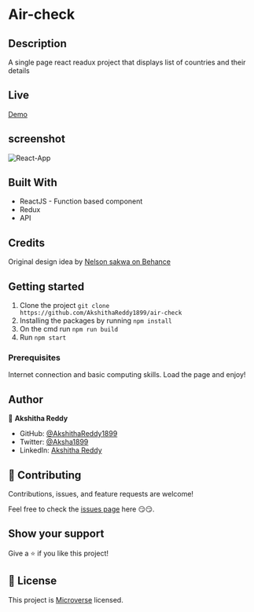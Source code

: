# Air-check

## Description

A single page react readux project that displays list of countries and their details

## Live 

[Demo](https://react-capsto-developmen-a3gqsv.herokuapp.com/)

## screenshot

![React-App](https://user-images.githubusercontent.com/70577783/158001779-01a382e8-62af-4ff0-a618-0cbfc30663dd.png)

## Built With

- ReactJS - Function based component
- Redux
- API

## Credits

Original design idea by [Nelson sakwa on Behance](https://www.behance.net/sakwadesignstudio)

## Getting started

1. Clone the project `git clone https://github.com/AkshithaReddy1899/air-check`
2. Installing the packages by running `npm install`
3. On the cmd run `npm run build`
4. Run `npm start`

### Prerequisites

Internet connection and basic computing skills.
Load the page and enjoy!

## Author

👤 **Akshitha Reddy**

- GitHub: [@AkshithaReddy1899](https://github.com/AkshithaReddy1899)
- Twitter: [@Aksha1899](https://twitter.com/Aksha1899)
- LinkedIn: [Akshitha Reddy](https://www.linkedin.com/in/akshitha-reddy-716944198/)

## 🤝 Contributing

Contributions, issues, and feature requests are welcome!

Feel free to check the [issues page](https://github.com/AkshithaReddy1899/air-check/issues) here 😏😏.

## Show your support

Give a ⭐️ if you like this project!

## 📝 License

This project is [Microverse](https://www.microverse.org/) licensed.
